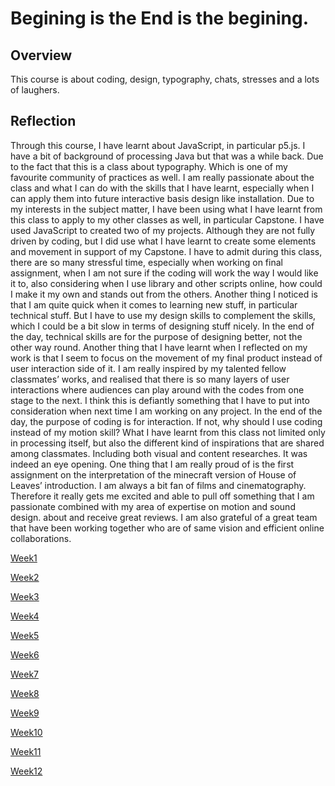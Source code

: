# Begining is the End is the begining. 
## Overview 

This course is about coding, design, typography, chats, stresses and a lots of laughers. 

## Reflection

Through this course, I have learnt about JavaScript, in particular p5.js. I have a bit of background of processing Java but that was a while back. Due to the fact that this is a class about typography. Which is one of my favourite community of practices as well. I am really passionate about the class and what I can do with the skills that I have learnt, especially when I can apply them into future interactive basis design like installation. Due to my interests in the subject matter, I have been using what I have learnt from this class to apply to my other classes as well, in particular Capstone. I have used JavaScript to created two of my projects. Although they are not fully driven by coding, but I did use what I have learnt to create some elements and movement in support of my Capstone. I have to admit during this class, there are so many stressful time, especially when working on final assignment, when I am not sure if the coding will work the way I would like it to, also considering when I use library and other scripts online, how could I make it my own and stands out from the others. Another thing I noticed is that I am quite quick when it comes to learning new stuff, in particular technical stuff. But I have to use my design skills to complement the skills, which I could be a bit slow in terms of designing stuff nicely. In the end of the day, technical skills are for the purpose of designing better, not the other way round. Another thing that I have learnt when I reflected on my work is that I seem to focus on the movement of my final product instead of user interaction side of it. I am really inspired by my talented fellow classmates’ works, and realised that there is so many layers of user interactions where audiences can play around with the codes from one stage to the next. I think this is defiantly something that I have to put into consideration when next time I am working on any project. In the end of the day, the purpose of coding is for interaction. If not, why should I use coding instead of my motion skill? What I have learnt from this class not limited only in processing itself, but also the different kind of inspirations that are shared among classmates. Including both visual and content researches. It was indeed an eye opening. One thing that I am really proud of is the first assignment on the interpretation of the minecraft version of House of Leaves’ introduction. I am always a bit fan of films and cinematography. Therefore it really gets me excited and able to pull off something that I am passionate combined with my area of expertise on motion and sound design. about and receive great reviews. I am also grateful of a great team that have been working together who are of same vision and efficient online collaborations.

[Week1](https://github.com/WWsiyang/CODEWORD/tree/master/SKO/Week_01)

[Week2](https://github.com/WWsiyang/CODEWORD/tree/master/SKO/Week_02)

[Week3](https://github.com/WWsiyang/CODEWORD/tree/master/SKO/Week_03)

[Week4](https://github.com/WWsiyang/CODEWORD/tree/master/SKO/Week_04)

[Week5](https://github.com/WWsiyang/CODEWORD/tree/master/SKO/Week_05)

[Week6](https://github.com/WWsiyang/CODEWORD/tree/master/SKO/Week_06)

[Week7](https://github.com/WWsiyang/CODEWORD/tree/master/SKO/Week_07)

[Week8](https://github.com/WWsiyang/CODEWORD/tree/master/SKO/Week_08)

[Week9](https://github.com/WWsiyang/CODEWORD/tree/master/SKO/Week_09)

[Week10](https://github.com/WWsiyang/CODEWORD/tree/master/SKO/Week_10)

[Week11](https://github.com/WWsiyang/CODEWORD/tree/master/SKO/Week_11)

[Week12](https://github.com/WWsiyang/CODEWORD/tree/master/SKO/Week_12)
